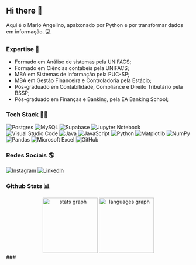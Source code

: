 ## Hi there 👋
Aqui é o Mario Angelino, apaixonado por Python e por transformar dados em informação. 💻

### Expertise 🚀
- Formado em Análise de sistemas pela UNIFACS;
- Formado em Ciências contábeis pela UNIFACS;
- MBA em Sistemas de Informação pela PUC-SP;
- MBA em Gestão Financeira e Controladoria pela Estácio;
- Pós-graduado em Contabilidade, Compliance e Direito Tributário pela BSSP;
- Pós-graduado em Finanças e Banking, pela EA Banking School;
###

### Tech Stack 🧑‍💻
![Postgres](https://img.shields.io/badge/postgres-%23316192.svg?style=for-the-badge&logo=postgresql&logoColor=white)
![MySQL](https://img.shields.io/badge/mysql-4479A1.svg?style=for-the-badge&logo=mysql&logoColor=white)
![Supabase](https://img.shields.io/badge/Supabase-3ECF8E?style=for-the-badge&logo=supabase&logoColor=white)
![Jupyter Notebook](https://img.shields.io/badge/jupyter-%23FA0F00.svg?style=for-the-badge&logo=jupyter&logoColor=white)
![Visual Studio Code](https://img.shields.io/badge/Visual%20Studio%20Code-0078d7.svg?style=for-the-badge&logo=visual-studio-code&logoColor=white)
![Java](https://img.shields.io/badge/java-%23ED8B00.svg?style=for-the-badge&logo=openjdk&logoColor=white)
![JavaScript](https://img.shields.io/badge/javascript-%23323330.svg?style=for-the-badge&logo=javascript&logoColor=%23F7DF1E)
![Python](https://img.shields.io/badge/python-3670A0?style=for-the-badge&logo=python&logoColor=ffdd54)
![Matplotlib](https://img.shields.io/badge/Matplotlib-%23ffffff.svg?style=for-the-badge&logo=Matplotlib&logoColor=black)
![NumPy](https://img.shields.io/badge/numpy-%23013243.svg?style=for-the-badge&logo=numpy&logoColor=white)
![Pandas](https://img.shields.io/badge/pandas-%23150458.svg?style=for-the-badge&logo=pandas&logoColor=white)
![Microsoft Excel](https://img.shields.io/badge/Microsoft_Excel-217346?style=for-the-badge&logo=microsoft-excel&logoColor=white)
![GitHub](https://img.shields.io/badge/github-%23121011.svg?style=for-the-badge&logo=github&logoColor=white)
###

### Redes Sociais 🌎
[![Instagram](https://img.shields.io/badge/Instagram-%23E4405F.svg?style=for-the-badge&logo=Instagram&logoColor=white)](https://www.instagram.com/mario.angelino1971/)
[![LinkedIn](https://img.shields.io/badge/linkedin-%230077B5.svg?style=for-the-badge&logo=linkedin&logoColor=white)](https://www.linkedin.com/in/mario-angelino-36656420/)
###

### Github Stats 📊
<div align="center">
  <img src="https://github-readme-stats.vercel.app/api?username=mario-angelino&hide_title=false&hide_rank=false&show_icons=true&include_all_commits=true&count_private=true&disable_animations=false&theme=dracula&locale=en&hide_border=false&order=1" height="150" alt="stats graph"  />
  <img src="https://github-readme-stats.vercel.app/api/top-langs?username=mario-angelino&locale=en&hide_title=false&layout=compact&card_width=320&langs_count=5&theme=dracula&hide_border=false&order=2" height="150" alt="languages graph"  />
</div>
###

